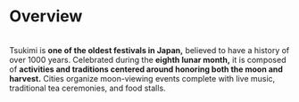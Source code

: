# Overview
\
Tsukimi is **one of the oldest festivals in Japan,** believed to have a history of over 1000 years. Celebrated during the **eighth lunar month,** it is composed of **activities and traditions centered around honoring both the moon and harvest.** Cities organize moon-viewing events complete with live music, traditional tea ceremonies, and food stalls.